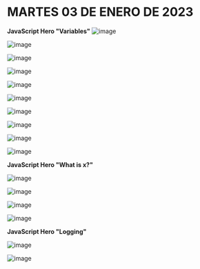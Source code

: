 # MARTES 03 DE ENERO DE 2023

**JavaScript Hero "Variables"**
![image](https://user-images.githubusercontent.com/78062925/211178276-ddf314b9-3c13-405d-83c4-e5234f8c2587.png)

![image](https://user-images.githubusercontent.com/78062925/211178285-ef4392b4-cce3-4141-aba2-51f8d2b5395e.png)

![image](https://user-images.githubusercontent.com/78062925/211178318-433cc878-eb7d-41b0-8ec6-7acf06b8c09d.png)

![image](https://user-images.githubusercontent.com/78062925/211178351-13f560b6-cf93-4e61-af13-039d5704b589.png)

![image](https://user-images.githubusercontent.com/78062925/211178374-5538a893-8a46-485b-9171-3d3d4fd8dc98.png)

![image](https://user-images.githubusercontent.com/78062925/211178408-5ab0566c-4f2c-43cf-adc3-5a75c87ae5c1.png)

![image](https://user-images.githubusercontent.com/78062925/211178424-4c182b75-edeb-4ed4-8876-4c3b63f7562e.png)

![image](https://user-images.githubusercontent.com/78062925/211178464-c6305580-c25a-4886-b24a-95c971a7c094.png)

![image](https://user-images.githubusercontent.com/78062925/211178469-e510fe15-3879-4a9d-97f9-e9b941f27e0a.png)

![image](https://user-images.githubusercontent.com/78062925/211178518-311aa538-5847-4227-ac13-7e5cacc28769.png)

**JavaScript Hero "What is x?"**

![image](https://user-images.githubusercontent.com/78062925/211178540-66a3c131-dbcb-4a23-afca-a0596210ee90.png)

![image](https://user-images.githubusercontent.com/78062925/211178595-b619a526-de83-4f12-9445-262942fb0bd0.png)

![image](https://user-images.githubusercontent.com/78062925/211178653-ec76389d-8764-4908-b4cb-2f64d60aba24.png)

![image](https://user-images.githubusercontent.com/78062925/211178669-e4994b11-a692-4202-bf56-861420150906.png)

**JavaScript Hero "Logging"**

![image](https://user-images.githubusercontent.com/78062925/211178684-9544fd30-e3cb-4749-b447-0617f8568abb.png)

![image](https://user-images.githubusercontent.com/78062925/211178720-3bc6fe83-9458-4b83-b003-466f158634f2.png)


